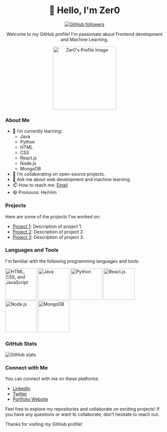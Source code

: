 <h1 align="center">👋 Hello, I'm Zer0</h1>

<p align="center">
  <a href="https://github.com/Zer0">
    <img src="https://img.shields.io/github/followers/Zer0?label=Followers&style=social" alt="GitHub followers">
  </a>
</p>

<p align="center">Welcome to my GitHub profile! I'm passionate about Frontend development and Machine Learning.</p>

<div align="center">
  <img src="https://github.com/Zer0/your-repo/raw/main/assets/zer0.png" alt="Zer0's Profile Image" width="200">
</div>

### About Me

- 🌱 I’m currently learning:
  - Java
  - Python
  - HTML
  - CSS
  - React.js
  - Node.js
  - MongoDB
- 👯 I’m collaborating on open-source projects.
- 💬 Ask me about web development and machine learning.
- 📫 How to reach me: [Email](mailto:your.email@example.com)
- 😄 Pronouns: He/Him

### Projects

Here are some of the projects I've worked on:

- [Project 1](https://github.com/Zer0/project1): Description of project 1.
- [Project 2](https://github.com/Zer0/project2): Description of project 2.
- [Project 3](https://github.com/Zer0/project3): Description of project 3.

### Languages and Tools

I'm familiar with the following programming languages and tools:

<img src="https://github.com/Zer0/your-repo/raw/main/assets/html-css-js.png" alt="HTML, CSS, and JavaScript" width="100">
<img src="https://github.com/Zer0/your-repo/raw/main/assets/java.png" alt="Java" width="100">
<img src="https://github.com/Zer0/your-repo/raw/main/assets/python.png" alt="Python" width="100">
<img src="https://github.com/Zer0/your-repo/raw/main/assets/react.png" alt="React.js" width="100">
<img src="https://github.com/Zer0/your-repo/raw/main/assets/nodejs.png" alt="Node.js" width="100">
<img src="https://github.com/Zer0/your-repo/raw/main/assets/mongodb.png" alt="MongoDB" width="100">

### GitHub Stats

![GitHub stats](https://github-readme-stats.vercel.app/api?username=Zer0&show_icons=true&count_private=true)

### Connect with Me

You can connect with me on these platforms:

- [LinkedIn](https://www.linkedin.com/in/yourprofile/)
- [Twitter](https://twitter.com/yourusername)
- [Portfolio Website](https://www.yourwebsite.com/)

Feel free to explore my repositories and collaborate on exciting projects! If you have any questions or want to collaborate, don't hesitate to reach out.

Thanks for visiting my GitHub profile!


<!---
iannico322/iannico322 is a ✨ special ✨ repository because its `README.md` (this file) appears on your GitHub profile.
You can click the Preview link to take a look at your changes.
--->
